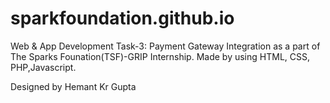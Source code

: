 # sparkfoundation.github.io
Web & App Development Task-3: Payment Gateway Integration as a part of The Sparks Founation(TSF)-GRIP Internship. Made by using HTML, CSS, PHP,Javascript.

Designed by Hemant Kr Gupta
